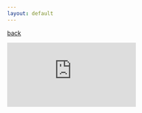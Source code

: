 ```yaml
---
layout: default
---
```


[back](./)

<iframe src="https://calendar.google.com/calendar/embed?height=600&amp;wkst=1&amp;bgcolor=%23ffffff&amp;ctz=Asia%2FShanghai&amp;src=YmVzdHN3bmdzQGdtYWlsLmNvbQ&amp;color=%23039BE5" style="border:0 width: 100%;" frameborder="0" scrolling="no"></iframe>
